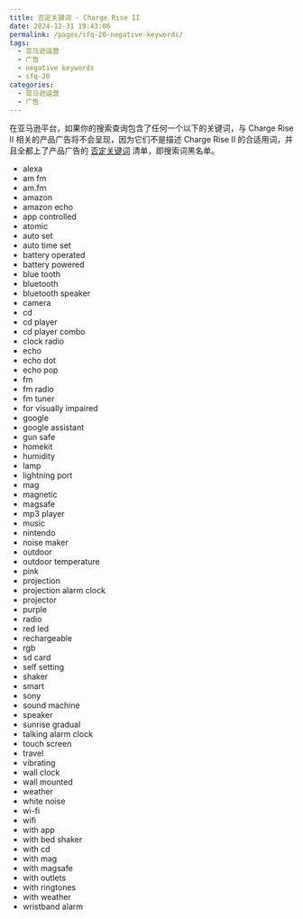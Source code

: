 ```yaml
---
title: 否定关键词 - Charge Rise II
date: 2024-12-31 19:43:06
permalink: /pages/sfq-20-negative-keywords/
tags:
  - 亚马逊运营
  - 广告
  - negative keywords
  - sfq-20
categories:
  - 亚马逊运营
  - 广告
---
```


在亚马逊平台，如果你的搜索查询包含了任何一个以下的关键词，与 Charge Rise II 相关的产品广告将不会呈现，因为它们不是描述 Charge Rise II 的合适用词，并且全都上了产品广告的 [否定关键词](/pages/negative-keywords/) 清单，即搜索词黑名单。

<!-- more -->

- alexa
- am fm
- am.fm
- amazon
- amazon echo
- app controlled
- atomic
- auto set
- auto time set
- battery operated
- battery powered
- blue tooth
- bluetooth
- bluetooth speaker
- camera
- cd
- cd player
- cd player combo
- clock radio
- echo
- echo dot
- echo pop
- fm
- fm radio
- fm tuner
- for visually impaired
- google
- google assistant
- gun safe
- homekit
- humidity
- lamp
- lightning port
- mag
- magnetic
- magsafe
- mp3 player
- music
- nintendo
- noise maker
- outdoor
- outdoor temperature
- pink
- projection
- projection alarm clock
- projector
- purple
- radio
- red led
- rechargeable
- rgb
- sd card
- self setting
- shaker
- smart
- sony
- sound machine
- speaker
- sunrise gradual
- talking alarm clock
- touch screen
- travel
- vibrating
- wall clock
- wall mounted
- weather
- white noise
- wi-fi
- wifi
- with app
- with bed shaker
- with cd
- with mag
- with magsafe
- with outlets
- with ringtones
- with weather
- wristband alarm
